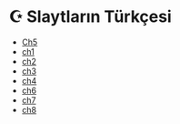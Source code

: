 # ☪️ Slaytların Türkçesi

<!--YPackage.YGitbookIntegration-tarafından-otomatik-oluşturulmuştur-->

- [Ch5](Ch5.pdf)
- [ch1](ch1.pdf)
- [ch2](ch2.pdf)
- [ch3](ch3.pdf)
- [ch4](ch4.pdf)
- [ch6](ch6.pdf)
- [ch7](ch7.pdf)
- [ch8](ch8.pdf)

<!--YPackage.YGitbookIntegration-tarafından-otomatik-oluşturulmuştur-->

